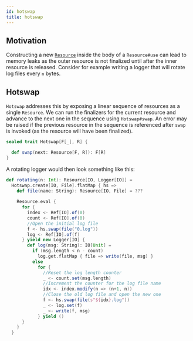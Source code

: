```yaml
---
id: hotswap
title: hotswap
---
```


## Motivation

Constructing a new [`Resource`](./resource.md) inside the body of a
`Resource#use` can lead to memory leaks as the outer resource is not finalized
until after the inner resource is released. Consider for example writing a
logger that will rotate log files every `n` bytes. 

## Hotswap

`Hotswap` addresses this by exposing a linear sequence of resources as a single
`Resource`. We can run the finalizers for the current resource and advance to
the next one in the sequence using `Hotswap#swap`. An error may be raised if
the previous resource in the sequence is referenced after `swap` is invoked
(as the resource will have been finalized).

```scala
sealed trait Hotswap[F[_], R] {

  def swap(next: Resource[F, R]): F[R]
}
```

A rotating logger would then look something like this:

```scala
def rotating(n: Int): Resource[IO, Logger[IO]] =
  Hotswap.create[IO, File].flatMap { hs =>
    def file(name: String): Resource[IO, File] = ???
  
    Resource.eval {
      for {
        index <- Ref[IO].of(0)
        count <- Ref[IO].of(0)
        //Open the initial log file
        f <- hs.swap(file("0.log"))
        log <- Ref[IO].of(f)
      } yield new Logger[IO] {
        def log(msg: String): IO[Unit] =
          if (msg.length < n - count)
            log.get.flatMap { file => write(file, msg) } 
          else
            for {
              //Reset the log length counter
              _ <- count.set(msg.length)
              //Increment the counter for the log file name
              idx <- index.modify(n => (n+1, n))
              //Close the old log file and open the new one
              f <- hs.swap(file(s"${idx}.log"))
              _ <- log.set(f)
              _ <- write(f, msg)
            } yield ()
      }
    }
  }
```
